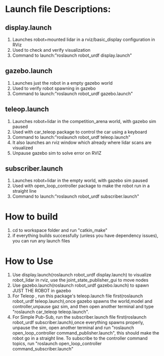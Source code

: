 # Launch file Descriptions:

## display.launch

1. Launches robot+mounted lidar in a rviz/basic_display configuration in RViz
2. Used to check and verify visualization
3. Command to launch:"roslaunch robot_urdf display.launch"

## gazebo.launch

1. Launches just the robot in a empty gazebo world
2. Used to verify robot spawning in gazebo
3. Command to launch:"roslaunch robot_urdf gazebo.launch"

## teleop.launch 

1. Launches robot+lidar in the competition_arena world, with gazebo sim paused
2. Used with car_teleop package to control the car using a keyboard
3. Command to launch:"roslaunch robot_urdf teleop.launch"
4. It also launches an rviz window which already where lidar scans are visualized
5. Unpause gazebo sim to solve error on RVIZ

## subscriber.launch 

1. Launches robot+lidar in the empty world, with gazebo sim paused
2. Used with open_loop_controller package to make the robot run in a straight line
3. Command to launch:"roslaunch robot_urdf subscriber.launch"

# How to build

1. cd to workspace folder and run "catkin_make"
2. if everything builds successfully (unless you have dependency issues), you can run any launch files

# How to Use

1. Use display.launch(roslaunch robot_urdf display.launch) to visualize robot_lidar in rviz, use the joint_state_publisher_gui to move nodes
2. Use gazebo.launch(roslaunch robot_urdf gazebo.launch) to spawn JUST THE ROBOT in gazebo
2. For Teleop , run this package's teleop.launch file first(roslaunch robot_urdf teleop.launch),once gazebo spawns the world,model and controller,unpause gaz sim, and then open another terminal and type "roslaunch car_teleop teleop.launch".
3. For Simple Pub-Sub, run the subscriber.launch file first(roslaunch robot_urdf subscriber.launch),once everything spawns properly, unpause the sim, open another terminal and run "roslaunch open_loop_controller command_publisher.launch", this should make the robot go in a straight line. To subscribe to the controller command topics, run "roslaunch open_loop_controller command_subscriber.launch"